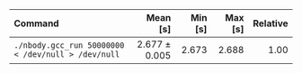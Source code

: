 | Command | Mean [s] | Min [s] | Max [s] | Relative |
|:---|---:|---:|---:|---:|
| `./nbody.gcc_run 50000000 < /dev/null > /dev/null` | 2.677 ± 0.005 | 2.673 | 2.688 | 1.00 |
